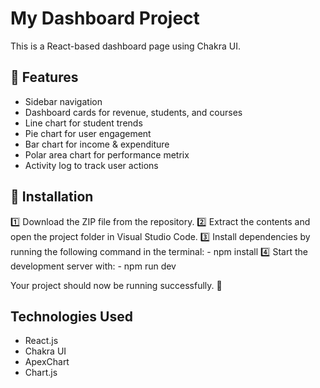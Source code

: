 # My Dashboard Project  
This is a React-based dashboard page using Chakra UI.  

## 🚀 Features  
- Sidebar navigation  
- Dashboard cards for revenue, students, and courses  
- Line chart for student trends  
- Pie chart for user engagement
- Bar chart for income & expenditure
- Polar area chart for performance metrix  
- Activity log to track user actions  

## 🔧 Installation  
1️⃣ Download the ZIP file from the repository.
2️⃣ Extract the contents and open the project folder in Visual Studio Code.
3️⃣ Install dependencies by running the following command in the terminal:
      - npm install
4️⃣ Start the development server with:
      - npm run dev
      
Your project should now be running successfully. 🚀

## Technologies Used  
- React.js
- Chakra UI
- ApexChart
- Chart.js


